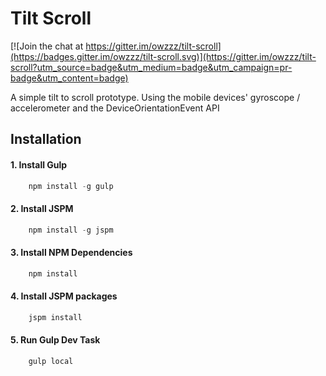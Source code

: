 # Tilt Scroll

[![Join the chat at https://gitter.im/owzzz/tilt-scroll](https://badges.gitter.im/owzzz/tilt-scroll.svg)](https://gitter.im/owzzz/tilt-scroll?utm_source=badge&utm_medium=badge&utm_campaign=pr-badge&utm_content=badge)

A simple tilt to scroll prototype. Using the mobile devices' gyroscope / accelerometer and the DeviceOrientationEvent API

## Installation

#### 1. Install Gulp

```javascript
    npm install -g gulp
```

#### 2. Install JSPM

```javascript
	npm install -g jspm
```

#### 3. Install NPM Dependencies

```javascript
	npm install
```

#### 4. Install JSPM packages

```javascript
    jspm install
```

#### 5. Run Gulp Dev Task

```javascript
	gulp local
```